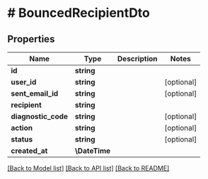 # # BouncedRecipientDto

## Properties

Name | Type | Description | Notes
------------ | ------------- | ------------- | -------------
**id** | **string** |  |
**user_id** | **string** |  | [optional]
**sent_email_id** | **string** |  | [optional]
**recipient** | **string** |  |
**diagnostic_code** | **string** |  | [optional]
**action** | **string** |  | [optional]
**status** | **string** |  | [optional]
**created_at** | **\DateTime** |  |

[[Back to Model list]](../../README#models) [[Back to API list]](../../README#endpoints) [[Back to README]](../../README)
